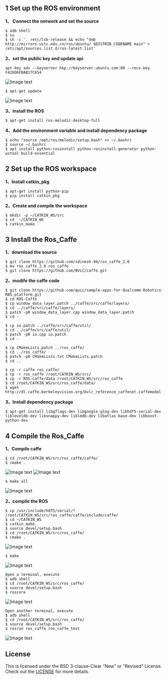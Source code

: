 ## 1  Set up the ROS environment
 **1、 Connect the network and set the source**
```
$ adb shell
$ su
$ sh -c '. /etc/lsb-release && echo "deb http://mirrors.ustc.edu.cn/ros/ubuntu/ $DISTRIB_CODENAME main" > /etc/apt/sources.list.d/ros-latest.list'
```
**2、set the public key and update api**
```
apt-key adv --keyserver hkp://keyserver.ubuntu.com:80 --recv-key F42ED6FBAB17C654
```
![Image text](image/1.png)
```
$ apt-get update
```
![Image text](image/2.png)

**3、install the ROS**
```
$ apt-get install ros-melodic-desktop-full
```
**4、Add the environment variable and install dependency package**
 ```
$ echo "source /opt/ros/melodic/setup.bash" >> ~/.bashrc
$ source ~/.bashrc
$ apt install python-rosinstall python-rosinstall-generator python-wstool build-essential
 ```

## 2  Set up the ROS workspace
**1、Install catkin_pkg**
```
$ apt-get install python-pip
$ pip install catkin_pkg
```
**2、Create and compile the workspace**
```
$ mkdir -p ~/CATKIN_WS/src
$ cd  ~/CATKIN_WS
$ catkin_make
```

## 3  Install the Ros_Caffe
**1、download the source**
```
$ git clone https://github.com/sdinesh-94/ros_caffe_2.0
$ mv ros_caffe_2.0 ros_caffe
$ git clone https://github.com/BVLC/caffe.git
```
**2、modife the caffe code** 

```
$ git clone https://github.com/quic/sample-apps-for-Qualcomm-Robotics-RB5-platform.git
$ cd ROS-Caffe
$ cp window_data_layer.patch ../caffe/src/caffe/layers/
$ cd ../caffe/src/caffe/layers/
$ patch -p0 window_data_layer.cpp window_data_layer.patch
$ cd -

$ cp io.patch ../caffe/src/caffe/util/
$ cd ../caffe/src/caffe/util/
$ patch -p0 io.cpp io.patch
$ cd -

$ cp CMakeLists.patch ../ros_caffe/
$ cd ../ros_caffe/
$ patch -p0 CMakeLists.txt CMakeLists.patch
$ cd ..

$ cp -r caffe ros_caffe/
$ cp -r ros_caffe /root/CATKIN_WS/src/
$ cp -r ROS-Caffe/data /root/CATKIN_WS/src/ros_caffe
$ cd /root/CATKIN_WS/src/ros_caffe/data/
$ wget http://dl.caffe.berkeleyvision.org/bvlc_reference_caffenet.caffemodel
```
**3、Install dependency package**
```
$ apt-get install libgflags-dev libgoogle-glog-dev libhdf5-serial-dev libleveldb-dev libsnappy-dev liblmdb-dev libatlas-base-dev libboost-python-dev
```

## 4  Compile the Ros_Caffe
**1、Compile caffe**
```
$ cd /root/CATKIN_WS/src/ros_caffe/caffe/
$ cmake .
```
![Image text](image/3.png)
![Image text](image/3.1.png)
```
$ make all
```
![Image text](image/4.png)

**2、compile the ROS**
```
$ cp /usr/include/hdf5/serial/* /root/CATKIN_WS/src/ros_caffe/caffe/include/caffe/
$ cd ~/CATKIN_WS
$ catkin_make
$ source devel/setup.bash
$ cd /root/CATKIN_WS/src/ros_caffe/
$ cmake .
```
![Image text](image/5.png)
```
$ make
```
![Image text](image/6.png)
```
Open a terminal, execute
$ adb shell
$ cd /root/CATKIN_WS/src/ros_caffe/
$ source devel/setup.bash
$ roscore
```
![Image text](image/7.png)
```
Open another terminal, execute
$ adb shell
$ cd /root/CATKIN_WS/src/ros_caffe/
$ source devel/setup.bash
$ rosrun ros_caffe ros_caffe_test
```
![Image text](image/8.png)

## License
This is licensed under the BSD 3-clause-Clear “New” or “Revised” License. Check out the [LICENSE](LICENSE) for more details.
